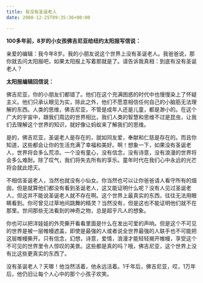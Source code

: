 ```yaml
---
title: 有没有圣诞老人
date: 2008-12-25T09:35:36+00:00

---
```

**100多年前，8岁的小女孩佛吉尼亚给纽约太阳报写信说：** 

亲爱的编辑：我今年8岁。我的小朋友说这个世界上没有圣诞老人。我爸爸说，那你就去问太阳报吧，如果太阳报上写着那就是了。请告诉我真相：到底有没有圣诞老人？ </p> 

**太阳报编辑回信说：** 

佛吉尼亚，你的小朋友们都错了。他们在这个充满困惑的时代中也慢慢染上了怀疑主义。他们只承认眼见为实，除此之外，他们不愿意相信任何自己的小脑筋无法理解的东西。人类的思维，佛吉尼亚，不管是成年人还是儿童，都是渺小的。在这个广大的宇宙中，跟我们周边的世界相比，我们人类的智慧和思维不过是昆虫，让我们去理解这个世界的知识，就好像让蚂蚁来了解我们的思维。 </p> 

是的，佛吉尼亚，圣诞老人是存在的，就如同友爱，奉献和仁慈是存在的。而且你知道，这些都会让你的生活充满了幸福和美好。啊！想象一下，如果没有圣诞老人，世界将会多么荒凉。一个没有童心，没有信念，没有诗意，没有浪漫的世界将会多么难耐。除了叹气，我们将失去所有的享乐。童年时代在我们心中永远的光芒将会就此熄灭。 </p> 

不相信圣诞老人，当然也就没有小仙女。你当然也可以让你爸爸请人看守所有的烟囱，但是就算他们都没有看到圣诞老人，这又能证明什么呢？没有人见过圣诞老人，但这并不能说圣诞老人就不存在啊。这个世界上最真实的东西，往往无法用眼睛看到。你可曾见过草地间跳舞的精灵？当然没有，但是这也不能证明他们就不在那里。世间那些无法看到的神奇之物，总是超乎凡人的想象。 </p> 

你也可以把洋娃娃的外壳撕开看看里面是什么在发出可爱的声响。但是这个不可见的世界是被一层帷幔遮盖，即使是最强的人或者说全世界最强的人联手也不可能把这层帷幔撕开。只有信念，幻想，诗意，爱情，浪漫才能轻轻揭开帷幔，享受这个不可见的世界里令人惊叹的美景。这些都是真的吗？哦，佛吉尼亚，这个世界上没有比这些更真实的东西了。 </p> 

没有圣诞老人？天哪！他当然活着，他永远活着。1千年后，佛吉尼亚，哎，1万年后，他仍旧让每个人心中的那个小孩子欢笑。

